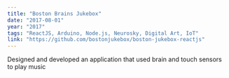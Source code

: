 ```yaml
---
title: "Boston Brains Jukebox"
date: "2017-08-01"
year: "2017"
tags: "ReactJS, Arduino, Node.js, Neurosky, Digital Art, IoT"
link: "https://github.com/bostonjukebox/boston-jukebox-reactjs"
---
```


Designed and developed an application that used brain and touch sensors to play music

